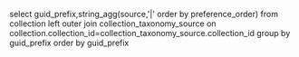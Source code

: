 select guid_prefix,string_agg(source,'|' order by preference_order) from collection left outer join collection_taxonomy_source on collection.collection_id=collection_taxonomy_source.collection_id group by guid_prefix order by guid_prefix
